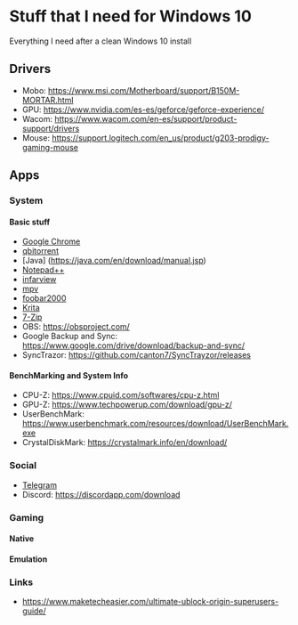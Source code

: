 # Stuff that I need for Windows 10
Everything I need after a clean Windows 10 install

## Drivers
- Mobo: https://www.msi.com/Motherboard/support/B150M-MORTAR.html
- GPU: https://www.nvidia.com/es-es/geforce/geforce-experience/
- Wacom: https://www.wacom.com/en-es/support/product-support/drivers
- Mouse: https://support.logitech.com/en_us/product/g203-prodigy-gaming-mouse
## Apps
### System
#### Basic stuff
- [Google Chrome](https://www.google.com/chrome/)
- [qbitorrent](https://www.qbittorrent.org/download.php)
- [Java] (https://java.com/en/download/manual.jsp)
- [Notepad++](https://notepad-plus-plus.org/download/v7.7.1.html)
- [infarview](https://www.irfanview.com/main_download_engl.htm)
- [mpv](https://mpv.io/installation/)
- [foobar2000](https://www.foobar2000.org/download)
- [Krita](https://krita.org/en/download/krita-desktop/)
- [7-Zip](https://www.7-zip.org/download.html)
- OBS: https://obsproject.com/
- Google Backup and Sync: https://www.google.com/drive/download/backup-and-sync/
- SyncTrazor: https://github.com/canton7/SyncTrayzor/releases

#### BenchMarking and System Info
- CPU-Z: https://www.cpuid.com/softwares/cpu-z.html
- GPU-Z: https://www.techpowerup.com/download/gpu-z/
- UserBenchMark: https://www.userbenchmark.com/resources/download/UserBenchMark.exe
- CrystalDiskMark: https://crystalmark.info/en/download/

### Social
- [Telegram](https://desktop.telegram.org/)
- Discord: https://discordapp.com/download

### Gaming
#### Native

#### Emulation

### Links
- https://www.maketecheasier.com/ultimate-ublock-origin-superusers-guide/
